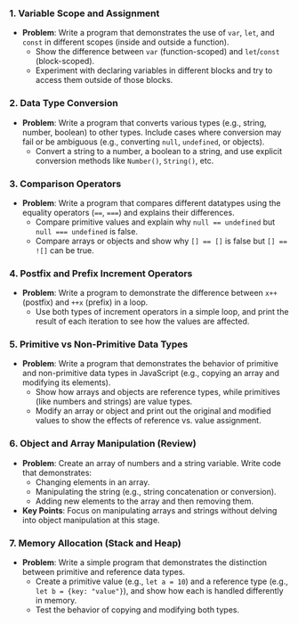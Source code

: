 ### 1. **Variable Scope and Assignment**
   - **Problem**: Write a program that demonstrates the use of `var`, `let`, and `const` in different scopes (inside and outside a function).
     - Show the difference between `var` (function-scoped) and `let`/`const` (block-scoped).
     - Experiment with declaring variables in different blocks and try to access them outside of those blocks.

### 2. **Data Type Conversion**
   - **Problem**: Write a program that converts various types (e.g., string, number, boolean) to other types. Include cases where conversion may fail or be ambiguous (e.g., converting `null`, `undefined`, or objects).
     - Convert a string to a number, a boolean to a string, and use explicit conversion methods like `Number()`, `String()`, etc.

### 3. **Comparison Operators**
   - **Problem**: Write a program that compares different datatypes using the equality operators (`==`, `===`) and explains their differences.
     - Compare primitive values and explain why `null == undefined` but `null === undefined` is false.
     - Compare arrays or objects and show why `[] == []` is false but `[] == ![]` can be true.

### 4. **Postfix and Prefix Increment Operators**
   - **Problem**: Write a program to demonstrate the difference between `x++` (postfix) and `++x` (prefix) in a loop.
     - Use both types of increment operators in a simple loop, and print the result of each iteration to see how the values are affected.

### 5. **Primitive vs Non-Primitive Data Types**
   - **Problem**: Write a program that demonstrates the behavior of primitive and non-primitive data types in JavaScript (e.g., copying an array and modifying its elements).
     - Show how arrays and objects are reference types, while primitives (like numbers and strings) are value types.
     - Modify an array or object and print out the original and modified values to show the effects of reference vs. value assignment.

### 6. **Object and Array Manipulation (Review)**
   - **Problem**: Create an array of numbers and a string variable. Write code that demonstrates:
     - Changing elements in an array.
     - Manipulating the string (e.g., string concatenation or conversion).
     - Adding new elements to the array and then removing them.
   - **Key Points**: Focus on manipulating arrays and strings without delving into object manipulation at this stage.

### 7. **Memory Allocation (Stack and Heap)**
   - **Problem**: Write a simple program that demonstrates the distinction between primitive and reference data types.
     - Create a primitive value (e.g., `let a = 10`) and a reference type (e.g., `let b = {key: "value"}`), and show how each is handled differently in memory.
     - Test the behavior of copying and modifying both types.